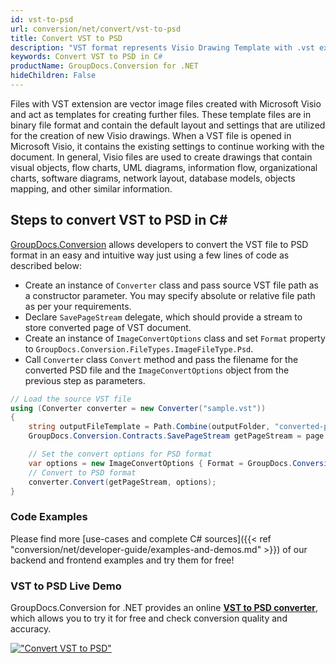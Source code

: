 ```yaml
---
id: vst-to-psd
url: conversion/net/convert/vst-to-psd
title: Convert VST to PSD
description: "VST format represents Visio Drawing Template with .vst extension. Learn how to convert VST to PSD file programmatically in C# language using GroupDocs.Conversion for .NET library."
keywords: Convert VST to PSD in C#
productName: GroupDocs.Conversion for .NET
hideChildren: False
---
```


Files with VST extension are vector image files created with Microsoft Visio and act as templates for creating further files. These template files are in binary file format and contain the default layout and settings that are utilized for the creation of new Visio drawings. When a VST file is opened in Microsoft Visio, it contains the existing settings to continue working with the document. In general, Visio files are used to create drawings that contain visual objects, flow charts, UML diagrams, information flow, organizational charts, software diagrams, network layout, database models, objects mapping, and other similar information.

## Steps to convert VST to PSD in C#

[GroupDocs.Conversion](https://products.groupdocs.com/conversion/net) allows developers to convert the VST file to PSD format in an easy and intuitive way just using a few lines of code as described below:

* Create an instance of `Converter` class and pass source VST file path as a constructor parameter. You may specify absolute or relative file path as per your requirements. 
* Declare `SavePageStream` delegate, which should provide a stream to store converted page of VST document.
* Create an instance of `ImageConvertOptions` class and set `Format` property to `GroupDocs.Conversion.FileTypes.ImageFileType.Psd`.
* Call `Converter` class `Convert` method and pass the filename for the converted PSD file and the `ImageConvertOptions` object from the previous step as parameters.

```csharp
// Load the source VST file
using (Converter converter = new Converter("sample.vst"))
{
    string outputFileTemplate = Path.Combine(outputFolder, "converted-page-{0}.psd");
    GroupDocs.Conversion.Contracts.SavePageStream getPageStream = page => new FileStream(string.Format(outputFileTemplate, page), FileMode.Create);

    // Set the convert options for PSD format
    var options = new ImageConvertOptions { Format = GroupDocs.Conversion.FileTypes.ImageFileType.Psd };   
    // Convert to PSD format
    converter.Convert(getPageStream, options);
}
```

### Code Examples

Please find more [use-cases and complete C# sources]({{< ref "conversion/net/developer-guide/examples-and-demos.md" >}}) of our backend and frontend examples and try them for free!

### VST to PSD Live Demo

GroupDocs.Conversion for .NET provides an online [**VST to PSD converter**](https://products.groupdocs.app/conversion/vst-to-psd), which allows you to try it for free and check conversion quality and accuracy.

[!["Convert VST to PSD"](conversion/net/images/convert-to-psd/convert-vst-to-psd.png)](https://products.groupdocs.app/conversion/vst-to-psd)